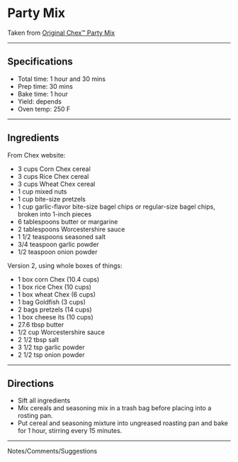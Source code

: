 # Party Mix

Taken from
[Original Chex™ Party Mix](https://www.chex.com/recipes/original-chex-mix/)

---
## Specifications
- Total time: 1 hour and 30 mins
- Prep time: 30 mins
- Bake time: 1 hour
- Yield: depends
- Oven temp: 250 F

---
## Ingredients

From Chex website:
- 3 cups Corn Chex cereal
- 3 cups Rice Chex cereal
- 3 cups Wheat Chex cereal
- 1 cup mixed nuts
- 1 cup bite-size pretzels
- 1 cup garlic-flavor bite-size bagel chips or regular-size bagel chips, broken into 1-inch pieces
- 6 tablespoons butter or margarine
- 2 tablespoons Worcestershire sauce
- 1 1/2 teaspoons seasoned salt
- 3/4 teaspoon garlic powder
- 1/2 teaspoon onion powder

Version 2, using whole boxes of things:
- 1 box corn Chex (10.4 cups)
- 1 box rice Chex (10 cups)
- 1 box wheat Chex (6 cups)
- 1 bag Goldfish (3 cups)
- 2 bags pretzels (14 cups)
- 1 box cheese its (10 cups)
- 27.6 tbsp butter
- 1/2 cup Worcestershire sauce
- 2 1/2 tbsp salt
- 3 1/2 tsp garlic powder
- 2 1/2 tsp onion powder

---
## Directions

- Sift all ingredients 
- Mix cereals and seasoning mix in a trash bag before placing into a rosting pan.
- Put cereal and seasoning mixture into ungreased roasting pan and bake for 1 hour, stirring every 15 minutes.

---
Notes/Comments/Suggestions


